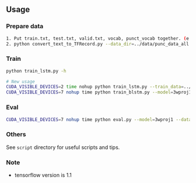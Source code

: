 ## Usage
### Prepare data
```bash
1. Put train.txt, test.txt, valid.txt, vocab, punct_vocab together. (e.g.:../data/punc_data_all)
2. python convert_text_to_TFRecord.py --data_dir=../data/punc_data_all
```
### Train
```bash
python train_lstm.py -h
```
```bash
# New usage
CUDA_VISIBLE_DEVICES=2 time nohup python train_lstm.py --train_data=../data/zh/head300W/data/ --vocab_size=100002 --embedding_size=256 --hidden_size=1024 --proj_size=256 --hidden_layers=3 --num_class=5 --batch_size=128 --epochs=7 --start_decay_epoch=4 --lr=0.0005 --save_folder=../exp/zh/temp/model --log=log/temp &
CUDA_VISIBLE_DEVICES=7 nohup time python train_blstm.py --model=3wproj1 --data_path=../data/punc_data_all/data/ --save_path=../exp/vocab3W-h300W-proj1/model --log=log/vocab3W-h300W-proj1 &
```
### Eval
```bash
CUDA_VISIBLE_DEVICES=7 nohup time python eval.py --model=3wproj1 --data_path=../data/punc_data_all/data/ --save_path=../exp/vocab3W-h300W-proj1/model --log=log/vocab3W-h300W-proj1-eval &
```

### Others
See `script` directory for useful scripts and tips.

### Note
- tensorflow version is 1.1
